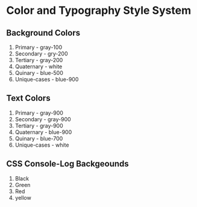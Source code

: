 # Color and Typography Style System

## Background Colors

1. Primary - gray-100
2. Secondary - gry-200
3. Tertiary - gray-200
4. Quaternary - white
5. Quinary - blue-500
6. Unique-cases - blue-900

## Text Colors

1. Primary - gray-900
2. Secondary - gray-900
3. Tertiary - gray-900
4. Quaternary - blue-900
5. Quinary - blue-700
6. Unique-cases - white

## CSS Console-Log Backgeounds

1. Black
2. Green
3. Red
4. yellow
